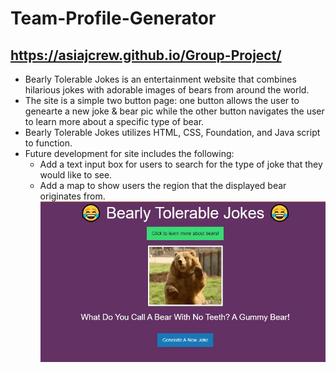 # Team-Profile-Generator
## https://asiajcrew.github.io/Group-Project/

* Bearly Tolerable Jokes is an entertainment website that combines hilarious jokes with adorable images of bears from around the world.
* The site is a simple two button page: one button allows the user to genearte a new joke & bear pic while the other button navigates the user to learn more about a specific type of bear.
* Bearly Tolerable Jokes utilizes HTML, CSS, Foundation, and Java script to function.
* Future development for site includes the following:
  - Add a text input box for users to search for the type of joke that they would like to see.
  - Add a map to show users the region that the displayed bear originates from.
![website snippit](https://github.com/asiajcrew/Group-Project/blob/6be65fb81ebccb3e998e48a272b5119d41a178c8/assets/image/website%20snippit.JPG)
